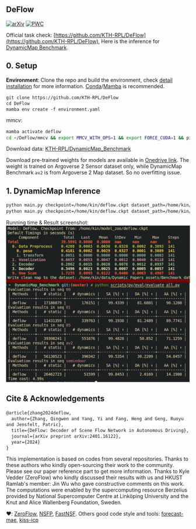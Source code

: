 DeFlow 
---

[![arXiv](https://img.shields.io/badge/arXiv-2401.16122-b31b1b.svg)](https://arxiv.org/abs/2401.16122) [![PWC](https://img.shields.io/endpoint.svg?url=https://paperswithcode.com/badge/deflow-decoder-of-scene-flow-network-in/scene-flow-estimation-on-argoverse-2)](https://paperswithcode.com/sota/scene-flow-estimation-on-argoverse-2?p=deflow-decoder-of-scene-flow-network-in)

Official task check: [https://github.com/KTH-RPL/DeFlow](https://github.com/KTH-RPL/DeFlow), Here is the inference for [DynamicMap Benchmark](https://github.com/KTH-RPL/DynamicMap_Benchmark).

## 0. Setup

**Environment**: Clone the repo and build the environment, check [detail installation](assets/README.md) for more information. [Conda](https://docs.conda.io/projects/miniconda/en/latest/)/[Mamba](https://github.com/mamba-org/mamba) is recommended.
```
git clone https://github.com/KTH-RPL/DeFlow
cd DeFlow
mamba env create -f environment.yaml
```

mmcv:
```bash
mamba activate deflow
cd ~/DeFlow/mmcv && export MMCV_WITH_OPS=1 && export FORCE_CUDA=1 && pip install -e .
```

Download data: [KTH-RPL/DynamicMap_Benchmark](https://github.com/KTH-RPL/DynamicMap_Benchmark?tab=readme-ov-file#dataset--scripts)

Download pre-trained weights for models are available in [Onedrive link](https://hkustconnect-my.sharepoint.com/:f:/g/personal/qzhangcb_connect_ust_hk/Et85xv7IGMRKgqrVeJEVkMoB_vxlcXk6OZUyiPjd4AArIg?e=lqRGhx). The weight is trained on Argoverse 2 Sensor dataset only, while DynamicMap Benchmark `av2` is from Argoverse 2 Map dataset. So no overfitting issue.

## 1. DynamicMap Inference

```bash
python main.py checkpoint=/home/kin/deflow.ckpt dataset_path=/home/kin/data/00
python main.py checkpoint=/home/kin/deflow.ckpt dataset_path=/home/kin/data/av2
```


Running time & Result screenshot:
![DynamicMap](assets/dynamic_benchmark.png)

## Cite & Acknowledgements

```
@article{zhang2024deflow,
  author={Zhang, Qingwen and Yang, Yi and Fang, Heng and Geng, Ruoyu and Jensfelt, Patric},
  title={DeFlow: Decoder of Scene Flow Network in Autonomous Driving},
  journal={arXiv preprint arXiv:2401.16122},
  year={2024}
}
```

This implementation is based on codes from several repositories. Thanks to these authors who kindly open-sourcing their work to the community. Please see our paper reference part to get more information. Thanks to Kyle Vedder (ZeroFlow) who kindly discussed their results with us and HKUST Ramlab's member: Jin Wu who gave constructive comments on this work. The computations were enabled by the supercomputing resource Berzelius provided by National Supercomputer Centre at Linköping University and the Knut and Alice Wallenberg Foundation, Sweden.

❤️: [ZeroFlow](https://github.com/kylevedder/zeroflow), [NSFP](https://github.com/Lilac-Lee/Neural_Scene_Flow_Prior), [FastNSF](https://github.com/Lilac-Lee/FastNSF). Others good code style and tools: [forecast-mae](https://github.com/jchengai/forecast-mae), [kiss-icp](https://github.com/PRBonn/kiss-icp)
